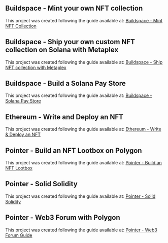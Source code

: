 ## Buildspace - Mint your own NFT collection

This project was created following the guide available at: [Buildspace - Mint NFT Collection](https://buildspace.so/p/mint-nft-collection)

## Buildspace - Ship your own custom NFT collection on Solana with Metaplex

This project was created following the guide available at: [Buildspace - Ship NFT collection with Metaplex](https://buildspace.so/p/ship-solana-nft-collection)

## Buildspace - Build a Solana Pay Store

This project was created following the guide available at: [Buildspace - Solana Pay Store](https://buildspace.so/p/build-solana-pay-store)

## Ethereum - Write and Deploy an NFT

This project was created following the guide available at: [Ethereum - Write & Deploy an NFT](https://ethereum.org/en/developers/tutorials/how-to-write-and-deploy-an-nft/)

## Pointer - Build an NFT Lootbox on Polygon

This project was created following the guide available at: [Pointer - Build an NFT Lootbox](https://www.pointer.gg/tutorials/thirdweb-nft-lootbox/feda78d2-d35c-4b77-a1d3-182aa16070d9)

## Pointer - Solid Solidity

This project was created following the guide available at: [Pointer - Solid Solidity](https://www.pointer.gg/tutorials/solid-solidity/a7ec3eff-fc59-481d-bcb2-1224b3e9c0f7)

## Pointer - Web3 Forum with Polygon

This project was created following the guide available at: [Pointer - Web3 Forum Guide](https://www.pointer.gg/tutorials/create-a-web3-forum-with-polygon/1cb8f005-08f4-48a2-9d82-cd963e16f7f1)


